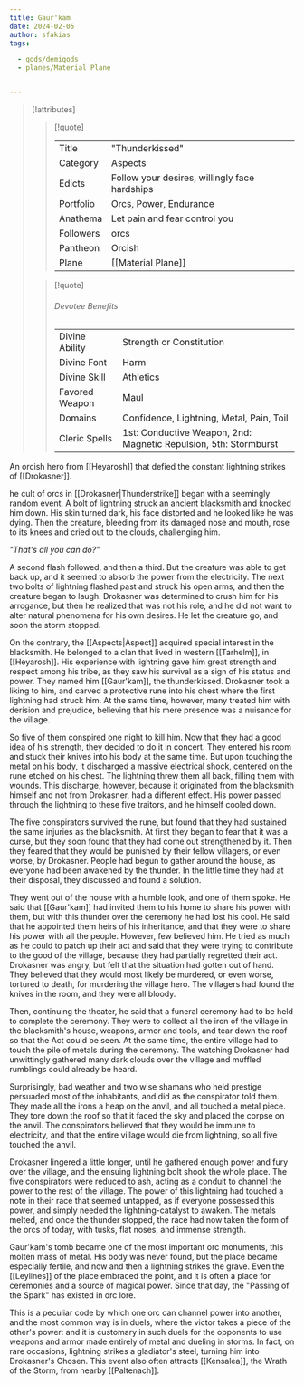 ```yaml
---
title: Gaur'kam
date: 2024-02-05
author: sfakias
tags:

  - gods/demigods
  - planes/Material Plane


---
```

> [!attributes]
> 
> > [!quote]
> >
> > | | |
> > | --- | --- |
> > | Title | "Thunderkissed" |
> > | Category | Aspects |
> > | Edicts | Follow your desires, willingly face hardships |
> > | Portfolio | Orcs, Power, Endurance |
> > | Anathema | Let pain and fear control you |
> > | Followers | orcs |
> > | Pantheon | Orcish |
> > | Plane | [[Material Plane]] |
>
> > [!quote]
> > 
> > ###### Devotee Benefits
> > | | |
> > | --- | --- |
> > | Divine Ability | Strength or Constitution |
> > | Divine Font | Harm |
> > | Divine Skill | Athletics |
> > | Favored Weapon | Maul |
> > | Domains | Confidence, Lightning, Metal, Pain, Toil |
> > | Cleric Spells | 1st: Conductive Weapon, 2nd: Magnetic Repulsion, 5th: Stormburst |

An orcish hero from [[Heyarosh]] that defied the constant lightning strikes of [[Drokasner]].

he cult of orcs in [[Drokasner|Thunderstrike]] began with a seemingly random event. A bolt of lightning struck an ancient blacksmith and knocked him down. His skin turned dark, his face distorted and he looked like he was dying. Then the creature, bleeding from its damaged nose and mouth, rose to its knees and cried out to the clouds, challenging him.

_"That's all you can do?"_

A second flash followed, and then a third. But the creature was able to get back up, and it seemed to absorb the power from the electricity. The next two bolts of lightning flashed past and struck his open arms, and then the creature began to laugh. Drokasner was determined to crush him for his arrogance, but then he realized that was not his role, and he did not want to alter natural phenomena for his own desires. He let the creature go, and soon the storm stopped.

On the contrary, the [[Aspects|Aspect]] acquired special interest in the blacksmith. He belonged to a clan that lived in western [[Tarhelm]], in [[Heyarosh]]. His experience with lightning gave him great strength and respect among his tribe, as they saw his survival as a sign of his status and power. They named him [[Gaur'kam]], the thunderkissed. Drokasner took a liking to him, and carved a protective rune into his chest where the first lightning had struck him. At the same time, however, many treated him with derision and prejudice, believing that his mere presence was a nuisance for the village.

So five of them conspired one night to kill him. Now that they had a good idea of his strength, they decided to do it in concert. They entered his room and stuck their knives into his body at the same time. But upon touching the metal on his body, it discharged a massive electrical shock, centered on the rune etched on his chest. The lightning threw them all back, filling them with wounds. This discharge, however, because it originated from the blacksmith himself and not from Drokasner, had a different effect. His power passed through the lightning to these five traitors, and he himself cooled down.

The five conspirators survived the rune, but found that they had sustained the same injuries as the blacksmith. At first they began to fear that it was a curse, but they soon found that they had come out strengthened by it. Then they feared that they would be punished by their fellow villagers, or even worse, by Drokasner. People had begun to gather around the house, as everyone had been awakened by the thunder. In the little time they had at their disposal, they discussed and found a solution.

They went out of the house with a humble look, and one of them spoke. He said that [[Gaur'kam]] had invited them to his home to share his power with them, but with this thunder over the ceremony he had lost his cool. He said that he appointed them heirs of his inheritance, and that they were to share his power with all the people. However, few believed him. He tried as much as he could to patch up their act and said that they were trying to contribute to the good of the village, because they had partially regretted their act. Drokasner was angry, but felt that the situation had gotten out of hand. They believed that they would most likely be murdered, or even worse, tortured to death, for murdering the village hero. The villagers had found the knives in the room, and they were all bloody.

Then, continuing the theater, he said that a funeral ceremony had to be held to complete the ceremony. They were to collect all the iron of the village in the blacksmith's house, weapons, armor and tools, and tear down the roof so that the Act could be seen. At the same time, the entire village had to touch the pile of metals during the ceremony. The watching Drokasner had unwittingly gathered many dark clouds over the village and muffled rumblings could already be heard.

Surprisingly, bad weather and two wise shamans who held prestige persuaded most of the inhabitants, and did as the conspirator told them. They made all the irons a heap on the anvil, and all touched a metal piece. They tore down the roof so that it faced the sky and placed the corpse on the anvil. The conspirators believed that they would be immune to electricity, and that the entire village would die from lightning, so all five touched the anvil.

Drokasner lingered a little longer, until he gathered enough power and fury over the village, and the ensuing lightning bolt shook the whole place. The five conspirators were reduced to ash, acting as a conduit to channel the power to the rest of the village. The power of this lightning had touched a note in their race that seemed untapped, as if everyone possessed this power, and simply needed the lightning-catalyst to awaken. The metals melted, and once the thunder stopped, the race had now taken the form of the orcs of today, with tusks, flat noses, and immense strength.

Gaur'kam's tomb became one of the most important orc monuments, this molten mass of metal. His body was never found, but the place became especially fertile, and now and then a lightning strikes the grave. Even the [[Leylines]] of the place embraced the point, and it is often a place for ceremonies and a source of magical power. Since that day, the "Passing of the Spark" has existed in orc lore.

This is a peculiar code by which one orc can channel power into another, and the most common way is in duels, where the victor takes a piece of the other's power: and it is customary in such duels for the opponents to use weapons and armor made entirely of metal and dueling in storms. In fact, on rare occasions, lightning strikes a gladiator's steel, turning him into Drokasner's Chosen. This event also often attracts [[Kensalea]], the Wrath of the Storm, from nearby [[Paltenach]].
